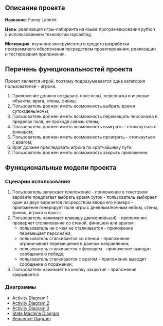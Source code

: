 ## Описание проекта
**Название**: Funny Labirint

**Цель**: реализация игры-лабиринта на языке программирования python с использованием технологии raycasting.

**Мотивация**: изучение инструментов и средств разработки программного обеспечения посредством проектирования, реализации и тестирования приложения.

## Перечень функциональностей проекта
Проект является игрой, поэтому подразумевается одна категория пользователей - игроки.
1. Приложение должно создавать поле игры, персонажа и игровые объекты: врага, стены, финиш;
2. Пользователь должен иметь возможность выбрать время суток(день/ночь);
2. Пользователь должен иметь возможность перемещать персонажа в пределах поля, не проходя сквозь стены;
4. Пользователь должен иметь возможность выиграть - столкнуться с финишем;
5. Пользователь должен иметь возможность проиграть - столкнуться с врагом;
6. Враг должен преследовать игрока по кратчайшему пути;
6. Пользователь должен иметь возможность закрыть приложение.

## Функциональные модели проекта
### Сценарии использования
1. Пользователь запускает приложение - приложение в текстовом варианте предлагает выбрать время суток - пользователь выбирает один из двух вариантов посредством ввода его номера - приложение генерирует поле игры с дневным/ночным небом, стены, финиш, игрока и врага;
2. Пользователь нажимает клавишу движения(`wasd`) - приложение проверяет столкновение со стеной, финишем или врагом:
    - пользователь ни с чем не сталкивается - приложение перемещает персонажа;
    - пользователь сталкивается со стеной - приложение ограничивает перемещение в данном направлении;
	- пользователь сталкивается с финишем - приложение выводит сообщение о победе;
	- пользователь сталкивается с врагом - приложение выводит сообщение о поражении;
3. Пользователь нажимает на кнопку закрытия - приложение закрывается
### Диаграммы
- [Activity Diagram 1](./1.png)
- [Activity Diagram 2](./2.png)
- [Activity Diagram 3](https://drive.google.com/file/d/1yUwToLrR5k0988dWnrPxy5bux5l-wh44/view?usp=drive_link)
- [State Machine Diagram](https://drive.google.com/file/d/1vly5rZSY0LQQIFvXf-j7_6BbJ9kJymao/view?usp=drive_link)
- [Sequence Diagram](https://drive.google.com/file/d/1kUU6YqV9y07zpbMSR3H0-e6RnAtYnqL3/view?usp=drive_link)
